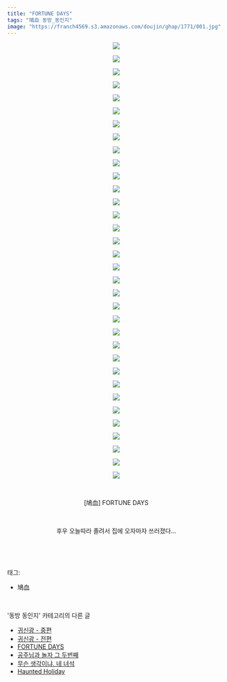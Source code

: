 ```yaml
---
title: "FORTUNE DAYS"
tags: "鳩血 동방_동인지"
image: "https://franch4569.s3.amazonaws.com/doujin/ghap/1771/001.jpg"
---
```

<div class="article">
<p style="text-align: center; clear: none; float: none;"><img src="{{ site.imgserver2 }}/ghap/1771/001.jpg"/></p>
<p style="text-align: center; clear: none; float: none;"><img src="{{ site.imgserver2 }}/ghap/1771/002.jpg"/></p>
<p style="text-align: center; clear: none; float: none;"><img src="{{ site.imgserver2 }}/ghap/1771/003.jpg"/></p>
<p style="text-align: center; clear: none; float: none;"><img src="{{ site.imgserver2 }}/ghap/1771/004.jpg"/></p>
<p style="text-align: center; clear: none; float: none;"><img src="{{ site.imgserver2 }}/ghap/1771/005.jpg"/></p>
<p style="text-align: center; clear: none; float: none;"><img src="{{ site.imgserver2 }}/ghap/1771/006.jpg"/></p>
<p style="text-align: center; clear: none; float: none;"><img src="{{ site.imgserver2 }}/ghap/1771/007.jpg"/></p>
<p style="text-align: center; clear: none; float: none;"><img src="{{ site.imgserver2 }}/ghap/1771/008.jpg"/></p>
<p style="text-align: center; clear: none; float: none;"><img src="{{ site.imgserver2 }}/ghap/1771/009.jpg"/></p>
<p style="text-align: center; clear: none; float: none;"><img src="{{ site.imgserver2 }}/ghap/1771/010.jpg"/></p>
<p style="text-align: center; clear: none; float: none;"><img src="{{ site.imgserver2 }}/ghap/1771/011.jpg"/></p>
<p style="text-align: center; clear: none; float: none;"><img src="{{ site.imgserver2 }}/ghap/1771/012.jpg"/></p>
<p style="text-align: center; clear: none; float: none;"><img src="{{ site.imgserver2 }}/ghap/1771/013.jpg"/></p>
<p style="text-align: center; clear: none; float: none;"><img src="{{ site.imgserver2 }}/ghap/1771/014.jpg"/></p>
<p style="text-align: center; clear: none; float: none;"><img src="{{ site.imgserver2 }}/ghap/1771/015.jpg"/></p>
<p style="text-align: center; clear: none; float: none;"><img src="{{ site.imgserver2 }}/ghap/1771/016.jpg"/></p>
<p style="text-align: center; clear: none; float: none;"><img src="{{ site.imgserver2 }}/ghap/1771/017.jpg"/></p>
<p style="text-align: center; clear: none; float: none;"><img src="{{ site.imgserver2 }}/ghap/1771/018.jpg"/></p>
<p style="text-align: center; clear: none; float: none;"><img src="{{ site.imgserver2 }}/ghap/1771/019.jpg"/></p>
<p style="text-align: center; clear: none; float: none;"><img src="{{ site.imgserver2 }}/ghap/1771/020.jpg"/></p>
<p style="text-align: center; clear: none; float: none;"><img src="{{ site.imgserver2 }}/ghap/1771/021.jpg"/></p>
<p style="text-align: center; clear: none; float: none;"><img src="{{ site.imgserver2 }}/ghap/1771/022.jpg"/></p>
<p style="text-align: center; clear: none; float: none;"><img src="{{ site.imgserver2 }}/ghap/1771/023.jpg"/></p>
<p style="text-align: center; clear: none; float: none;"><img src="{{ site.imgserver2 }}/ghap/1771/024.jpg"/></p>
<p style="text-align: center; clear: none; float: none;"><img src="{{ site.imgserver2 }}/ghap/1771/025.jpg"/></p>
<p style="text-align: center; clear: none; float: none;"><img src="{{ site.imgserver2 }}/ghap/1771/026.jpg"/></p>
<p style="text-align: center; clear: none; float: none;"><img src="{{ site.imgserver2 }}/ghap/1771/027.jpg"/></p>
<p style="text-align: center; clear: none; float: none;"><img src="{{ site.imgserver2 }}/ghap/1771/028.jpg"/></p>
<p style="text-align: center; clear: none; float: none;"><img src="{{ site.imgserver2 }}/ghap/1771/029.jpg"/></p>
<p style="text-align: center; clear: none; float: none;"><img src="{{ site.imgserver2 }}/ghap/1771/030.jpg"/></p>
<p style="text-align: center; clear: none; float: none;"><img src="{{ site.imgserver2 }}/ghap/1771/031.jpg"/></p>
<p style="text-align: center; clear: none; float: none;"><img src="{{ site.imgserver2 }}/ghap/1771/032.jpg"/></p>
<p style="text-align: center; clear: none; float: none;"><img src="{{ site.imgserver2 }}/ghap/1771/033.jpg"/></p>
<p style="text-align: center; clear: none; float: none;"><img src="{{ site.imgserver2 }}/ghap/1771/034.jpg"/></p>
<p style="text-align: center; clear: none; float: none;"><br/></p>
<p style="text-align: center; clear: none; float: none;">[鳩血] FORTUNE DAYS</p>
<p style="text-align: center; clear: none; float: none;"><br/></p>
<p style="text-align: center; clear: none; float: none;">후우 오늘따라 졸려서 집에 오자마자 쓰러졌다...</p>
<p><br/></p>
</div><br/>
<div class="tagTrail">
<p>태그: </p>
<ul>
<li>鳩血</li>
</ul>
</div><br/>
<div class="another">
<p>'동방 동인지' 카테고리의 다른 글</p>
<ul>
<li><a href="/ghap_1773">귀신광 - 중편</a></li>
<li><a href="/ghap_1772">귀신광 - 전편</a></li>
<li><a href="/ghap_1771">FORTUNE DAYS</a></li>
<li><a href="/ghap_1770">공주님과 놀자 그 두번째</a></li>
<li><a href="/ghap_1768">무슨 생각이냐, 네 녀석</a></li>
<li><a href="/ghap_1767">Haunted Holiday</a></li>
</ul>
</div><br/>
<div class="cb_module cb_fluid">
<div class="cb_wrt cb_profile">
</div><!-- commentList close -->
</div><br/>
